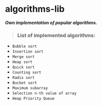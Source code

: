 # algorithms-lib

***Own implementation of popular algorithms.***

> ### List of implemented algorithms:

- ```Bubble sort```
- ```Insertion sort```
- ```Merge sort```
- ```Heap sort```
- ```Quick sort```
- ```Counting sort```
- ```Radix sort```
- ```Bucket sort```
- ```Maximum subarray```
- ```Selection n-th value of array```
- ```Heap Priority Queue```



